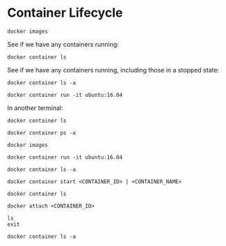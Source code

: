 # Container Lifecycle

```
docker images
```

See if we have any containers running:

```
docker container ls
```

See if we have any containers running, including those in a stopped state:

```
docker container ls -a
```

```
docker container run -it ubuntu:16.04
```

In another terminal:

```
docker container ls
```

```
docker container ps -a
```

```
docker images
```

```
docker container run -it ubuntu:16.04
```

```
docker container ls -a
```

```
docker container start <CONTAINER_ID> | <CONTAINER_NAME>
```

```
docker container ls
```

```
docker attach <CONTAINER_ID>
```

```
ls
exit
```

```
docker container ls -a
```
